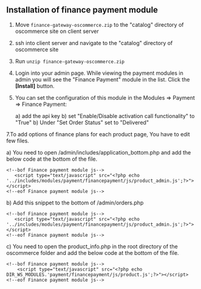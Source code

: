 
Installation of finance payment module    
--------------------------------------

1. Move `finance-gateway-oscommerce.zip` to the "catalog" directory of oscommerce site on client server

2. ssh into client server and navigate to the "catalog" directory of oscommerce site

3. Run `unzip finance-gateway-oscommerce.zip`

5. Login into your admin page. While viewing the payment modules in admin you will see the "Finance Payment" module in the list. Click the **[Install]** button.

6. You can set the configuration of this module in the Modules => Payment => Finance Payment:

    a) add the api key
    b) set "Enable/Disable activation call functionality" to "True"
    b) Under "Set Order Status" set to "Delivered"

7.To add options of finance plans for each product page, You have to edit few files.

   a) You need to open /admin/includes/application_bottom.php and add the below code at the bottom of the file.
   
 ```  
<!--bof Finance payment module js-->
    <script type="text/javascript" src="<?php echo '../includes/modules/payment/financepayment/js/product_admin.js';?>">       </script>
<!--eof Finance payment module js-->
```


   b) Add this snippet to the bottom of /admin/orders.php
   
   
 ```  
<!--bof Finance payment module js-->
    <script type="text/javascript" src="<?php echo '../includes/modules/payment/financepayment/js/product_admin.js';?>">       </script>
<!--eof Finance payment module js-->
```
   
   c) You need to open the product_info.php in the root directory of the oscommerce folder and add the below code at the bottom of the file.
   
```
<!--bof Finance payment module js-->
    <script type="text/javascript" src="<?php echo DIR_WS_MODULES.'payment/financepayment/js/product.js';?>"></script>
<!--eof Finance payment module js-->
```    

